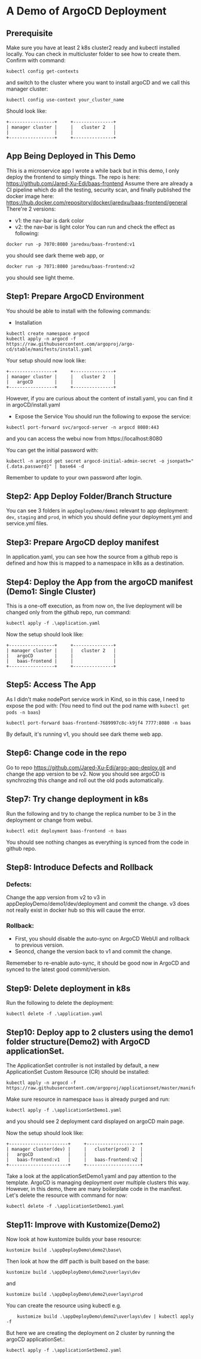 # A Demo of ArgoCD Deployment

## Prerequisite

Make sure you have at least 2 k8s cluster2 ready and kubectl installed locally.
You can check in multicluster folder to see how to create them.
Confirm with command:

```
kubectl config get-contexts
```

and switch to the cluster where you want to install argoCD and we call this manager cluster:

```
kubectl config use-context your_cluster_name
```

Should look like:
```
+-----------------+     +---------------+
| manager cluster |     |   cluster 2   |
|                 |     |               |
+-----------------+     +---------------+
```
## App Being Deployed in This Demo

This is a microservice app I wrote a while back but in this demo, I only deploy the frontend to simply things.
The repo is here: https://github.com/Jared-Xu-Edi/baas-frontend
Assume there are already a CI pipeline which do all the testing, security scan, and finally published the docker image here: https://hub.docker.com/repository/docker/jaredxu/baas-frontend/general
There're 2 versions:

- v1: the nav-bar is dark color
- v2: the nav-bar is light color
  You can run and check the effect as following:

```
docker run -p 7070:8080 jaredxu/baas-frontend:v1
```

you should see dark theme web app, or

```
docker run -p 7071:8080 jaredxu/baas-frontend:v2
```

you should see light theme.

## Step1: Prepare ArgoCD Environment

You should be able to install with the following commands:

- Installation

```
kubectl create namespace argocd
kubectl apply -n argocd -f https://raw.githubusercontent.com/argoproj/argo-cd/stable/manifests/install.yaml
```

Your setup should now look like:
```
+-----------------+     +---------------+
| manager cluster |     |   cluster 2   |
|   argoCD        |     |               |
+-----------------+     +---------------+
```
However, if you are curious about the content of install.yaml, you can find it in argoCD/install.yaml

- Expose the Service
  You should run the following to expose the service:

```
kubectl port-forward svc/argocd-server -n argocd 8080:443
```

and you can access the webui now from https://localhost:8080

You can get the initial password with:
```
kubectl -n argocd get secret argocd-initial-admin-secret -o jsonpath="{.data.password}" | base64 -d
```
Remember to update to your own password after login.

## Step2: App Deploy Folder/Branch Structure

You can see 3 folders in `appDeployDemo/demo1` relevant to app deployment: `dev`, `staging` and `prod`, in which you should define your deployment.yml and service.yml files.

## Step3: Prepare ArgoCD deploy manifest

In application.yaml, you can see how the source from a github repo is defined and how this is mapped to a namespace in k8s as a destination.

## Step4: Deploy the App from the argoCD manifest (Demo1: Single Cluster)

This is a one-off execution, as from now on, the live deployment will be changed only from the github repo, run command:

```
kubectl apply -f .\application.yaml
```
Now the setup should look like:

```
+-----------------+     +---------------+
| manager cluster |     |   cluster 2   |
|   argoCD        |     |               |
|   baas-frontend |     |               |
+-----------------+     +---------------+
```
## Step5: Access The App

As I didn't make nodePort service work in Kind, so in this case, I need to expose the pod with:
(You need to find out the pod name with `kubectl get pods -n baas`)

```
kubectl port-forward baas-frontend-7689997c8c-k9jf4 7777:8080 -n baas
```

By default, it's running v1, you should see dark theme web app.

## Step6: Change code in the repo

Go to repo https://github.com/Jared-Xu-Edi/argo-app-deploy.git and change the app version to be v2.
Now you should see argoCD is synchrozing this change and roll out the old pods automatically.

## Step7: Try change deployment in k8s

Run the following and try to change the replica number to be 3 in the deployment or change from webui.

```
kubectl edit deployment baas-frontend -n baas
```

You should see nothing changes as everything is synced from the code in github repo.


## Step8: Introduce Defects and Rollback

### Defects:
Change the app version from v2 to v3 in appDeployDemo/demo1/dev/deployment and commit the change.
v3 does not really exist in docker hub so this will cause the error.

### Rollback:
* First, you should disable the auto-sync on ArgoCD WebUI and rollback to previous version.
* Seoncd, change the version back to v1 and commit the change.

Rememeber to re-enable auto-sync, it should be good now in ArgoCD and synced to the latest good commit/version.


## Step9: Delete deployment in k8s

Run the following to delete the deployment:

```
kubectl delete -f .\application.yaml
```

## Step10: Deploy app to 2 clusters using the demo1 folder structure(Demo2) with ArgoCD applicationSet.

The ApplicationSet controller is not installed by default, a new ApplicationSet Custom Resource (CR) should be installed:
```
kubectl apply -n argocd -f https://raw.githubusercontent.com/argoproj/applicationset/master/manifests/install.yaml
```

Make sure resource in namespace `baas` is already purged and run:

```
kubectl apply -f .\applicationSetDemo1.yaml
```

and you should see 2 deployment card displayed on argoCD main page.

Now the setup should look like:

```
+----------------------+     +--------------------+
| manager cluster(dev) |     |   cluster(prod) 2  |
|   argoCD             |     |                    |
|   baas-frontend:v1   |     |   baas-frontend:v2 |
+----------------------+     +--------------------+
```

Take a look at the applicationSetDemo1.yaml and pay attention to the template.
ArgoCD is managing deployment over multiple clusters this way.
However, in this demo, there are many boilerplate code in the manifest.
Let's delete the resource with command for now:
```
kubectl delete -f .\applicationSetDemo1.yaml
```

## Step11: Improve with Kustomize(Demo2)
Now look at how kustomize builds your base resource:
```
kustomize build .\appDeployDemo\demo2\base\
```

Then look at how the diff pacth is built based on the base:

```
kustomize build .\appDeployDemo\demo2\overlays\dev
```

and

```
kustomize build .\appDeployDemo\demo2\overlays\prod
```

You can create the resource using kubectl e.g.

```
    kustomize build .\appDeployDemo\demo2\overlays\dev | kubectl apply -f
```

But here we are creating the deployment on 2 cluster by running the argoCD applicationSet.:

```
kubectl apply -f .\applicationSetDemo2.yaml
```
